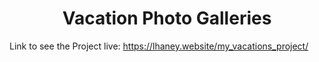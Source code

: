 # <center>Vacation Photo Galleries</center>
Link to see the Project live: https://lhaney.website/my_vacations_project/
